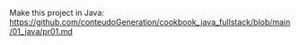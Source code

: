 Make this project in Java: https://github.com/conteudoGeneration/cookbook_java_fullstack/blob/main/01_java/pr01.md
